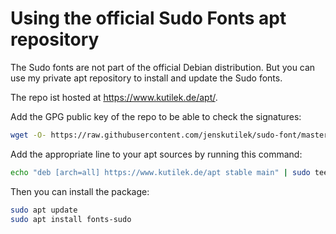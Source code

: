 # Using the official Sudo Fonts apt repository

The Sudo fonts are not part of the official Debian distribution. But you can use my private apt repository to install and update the Sudo fonts.

The repo ist hosted at <https://www.kutilek.de/apt/>.

Add the GPG public key of the repo to be able to check the signatures:

```sh
wget -O- https://raw.githubusercontent.com/jenskutilek/sudo-font/master/fonts-sudo-archive-keyring.gpg | gpg --dearmor | sudo tee /etc/apt/trusted.gpg.d/fonts-sudo-archive-keyring.gpg > /dev/null
```

Add the appropriate line to your apt sources by running this command:

```sh
echo "deb [arch=all] https://www.kutilek.de/apt stable main" | sudo tee /etc/apt/sources.list.d/fonts-sudo.list
```

Then you can install the package:

```sh
sudo apt update
sudo apt install fonts-sudo
```
